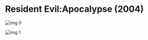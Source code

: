 # Resident Evil:Apocalypse (2004)

![img 0](https://i.imgur.com/twSdfI3.jpg)

![img 1](https://i.imgur.com/ccfoVLv.jpg)

